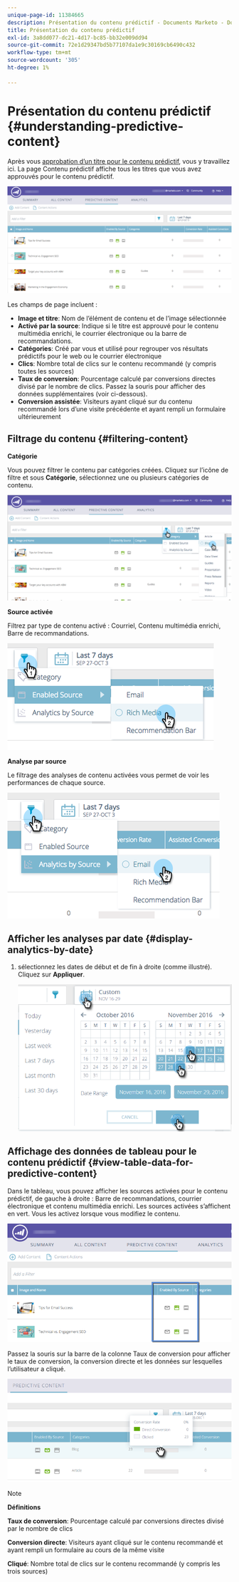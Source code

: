 ```yaml
---
unique-page-id: 11384665
description: Présentation du contenu prédictif - Documents Marketo - Documentation du produit
title: Présentation du contenu prédictif
exl-id: 3a8dd077-dc21-4d17-bc85-bb32e009dd94
source-git-commit: 72e1d29347bd5b77107da1e9c30169cb6490c432
workflow-type: tm+mt
source-wordcount: '305'
ht-degree: 1%

---
```


# Présentation du contenu prédictif {#understanding-predictive-content}

Après vous [approbation d’un titre pour le contenu prédictif](/help/marketo/product-docs/predictive-content/working-with-all-content/approve-a-title-for-predictive-content.md), vous y travaillez ici. La page Contenu prédictif affiche tous les titres que vous avez approuvés pour le contenu prédictif.

![](assets/image2017-10-3-9-3a21-3a38.png)

Les champs de page incluent :

* **Image et titre**: Nom de l’élément de contenu et de l’image sélectionnée
* **Activé par la source**: Indique si le titre est approuvé pour le contenu multimédia enrichi, le courrier électronique ou la barre de recommandations.
* **Catégories**: Créé par vous et utilisé pour regrouper vos résultats prédictifs pour le web ou le courrier électronique
* **Clics**: Nombre total de clics sur le contenu recommandé (y compris toutes les sources)
* **Taux de conversion**: Pourcentage calculé par conversions directes divisé par le nombre de clics. Passez la souris pour afficher des données supplémentaires (voir ci-dessous).
* **Conversion assistée**: Visiteurs ayant cliqué sur du contenu recommandé lors d’une visite précédente et ayant rempli un formulaire ultérieurement

## Filtrage du contenu {#filtering-content}

**Catégorie**

Vous pouvez filtrer le contenu par catégories créées. Cliquez sur l’icône de filtre et sous **Catégorie**, sélectionnez une ou plusieurs catégories de contenu.

![](assets/image2017-10-3-9-3a24-3a38.png)

**Source activée**

Filtrez par type de contenu activé : Courriel, Contenu multimédia enrichi, Barre de recommandations.

![](assets/image2017-10-3-9-3a25-3a9.png)

**Analyse par source**

Le filtrage des analyses de contenu activées vous permet de voir les performances de chaque source.

![](assets/image2017-10-3-9-3a25-3a34.png)

## Afficher les analyses par date {#display-analytics-by-date}

1. sélectionnez les dates de début et de fin à droite (comme illustré). Cliquez sur **Appliquer**.

   ![](assets/predictive-content-filter-by-date-hands.png)

## Affichage des données de tableau pour le contenu prédictif {#view-table-data-for-predictive-content}

Dans le tableau, vous pouvez afficher les sources activées pour le contenu prédictif, de gauche à droite : Barre de recommandations, courrier électronique et contenu multimédia enrichi. Les sources activées s’affichent en vert. Vous les activez lorsque vous modifiez le contenu.

![](assets/image2017-10-3-9-3a26-3a25.png)

Passez la souris sur la barre de la colonne Taux de conversion pour afficher le taux de conversion, la conversion directe et les données sur lesquelles l’utilisateur a cliqué.

![](assets/predictive-content-conversion-rate-popup-hand.png)

>[!NOTE]
>
>**Définitions**
>
>**Taux de conversion**: Pourcentage calculé par conversions directes divisé par le nombre de clics
>
>**Conversion directe**: Visiteurs ayant cliqué sur le contenu recommandé et ayant rempli un formulaire au cours de la même visite
>
>**Cliqué**: Nombre total de clics sur le contenu recommandé (y compris les trois sources)
